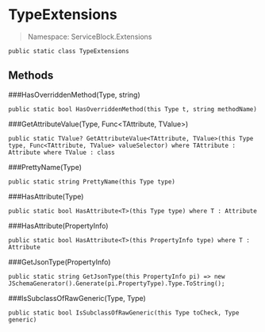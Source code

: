 TypeExtensions
======
> Namespace: ServiceBlock.Extensions



```
public static class TypeExtensions
```

## Methods

###HasOverriddenMethod(Type, string)



```
public static bool HasOverriddenMethod(this Type t, string methodName)
```





###GetAttributeValue(Type, Func<TAttribute, TValue>)



```
public static TValue? GetAttributeValue<TAttribute, TValue>(this Type type, Func<TAttribute, TValue> valueSelector) where TAttribute : Attribute where TValue : class
```





###PrettyName(Type)



```
public static string PrettyName(this Type type)
```





###HasAttribute(Type)



```
public static bool HasAttribute<T>(this Type type) where T : Attribute
```





###HasAttribute(PropertyInfo)



```
public static bool HasAttribute<T>(this PropertyInfo type) where T : Attribute
```





###GetJsonType(PropertyInfo)



```
public static string GetJsonType(this PropertyInfo pi) => new JSchemaGenerator().Generate(pi.PropertyType).Type.ToString();
```





###IsSubclassOfRawGeneric(Type, Type)



```
public static bool IsSubclassOfRawGeneric(this Type toCheck, Type generic)
```






